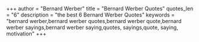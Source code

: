 +++
author = "Bernard Werber"
title = "Bernard Werber Quotes"
quotes_len = "6"
description = "the best 6 Bernard Werber Quotes"
keywords = "bernard werber,bernard werber quotes,bernard werber quote,bernard werber sayings,bernard werber saying,quotes, sayings,quote, saying, motivation"
+++
